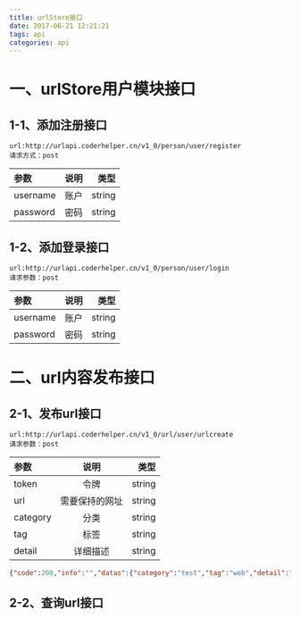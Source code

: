 ```yaml
---
title: urlStore接口
date: 2017-06-21 12:21:21
tags: api
categories: api
---
```


# 一、urlStore用户模块接口
## 1-1、添加注册接口
```
url:http://urlapi.coderhelper.cn/v1_0/person/user/register
请求方式：post
```

| 参数 | 说明 | 类型 |
| :--- | :----: | ----: |
| username | 账户 | string |
| password | 密码 | string |


## 1-2、添加登录接口
```
url:http://urlapi.coderhelper.cn/v1_0/person/user/login
请求参数：post
```

|参数|说明|类型|
|:---|:---:|---:|
|username|账户|string|
|password|密码|string|

# 二、url内容发布接口
## 2-1、发布url接口
```
url:http://urlapi.coderhelper.cn/v1_0/url/user/urlcreate
请求参数：post
```

|参数|说明|类型|
|:---|:---:|---:|
|token|令牌|string|
|url|需要保持的网址|string|
|category|分类|string|
|tag|标签|string|
|detail|详细描述|string|

```json
{"code":200,"info":"","datas":{"category":"test","tag":"web","detail":"justFortest","userId":"7393ee8db55db7ea99070676e0029972","id":1}}
```

## 2-2、查询url接口
